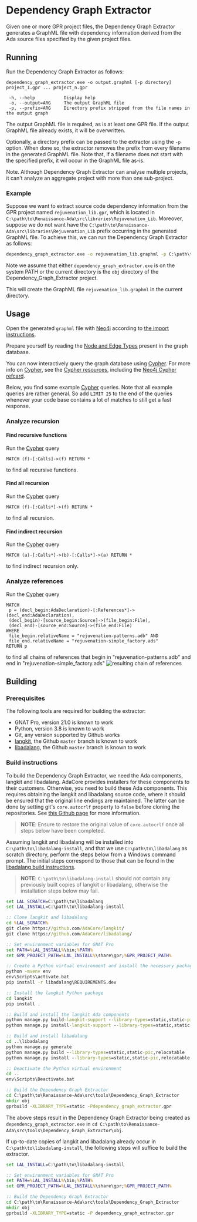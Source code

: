 # Dependency Graph Extractor

Given one or more GPR project files, the Dependency Graph Extractor generates a GraphML file with dependency information derived from the Ada source files specified by the given project files.

## Running

Run the Dependency Graph Extractor as follows:

```
dependency_graph_extractor.exe -o output.graphml [-p directory] project_1.gpr ... project_n.gpr

 -h, --help           Display help
 -o, --output=ARG     The output GraphML file
 -p, --prefix=ARG     Directory prefix stripped from the file names in the output graph
```

The output GraphML file is required, as is at least one GPR file. If the output GraphML file already exists, it will be overwritten.

Optionally, a directory prefix can be passed to the extractor using the `-p` option. When done so, the extractor removes the prefix from every filename in the generated GraphML file. Note that, if a filename does not start with the specified prefix, it wil occur in the GraphML file as-is.

Note. Although Dependency Graph Extractor can analyse multiple projects, it can't analyze an aggregate project with more than one sub-project.

### Example

Suppose we want to extract source code dependency information from the GPR project named `rejuvenation_lib.gpr`, 
which is located in `C:\path\to\Renaissance-Ada\src\libraries\Rejuvenation_Lib`.
Moreover, suppose we do not want have the `C:\path\to\Renaissance-Ada\src\libraries\Rejuvenation_Lib` prefix occurring in the generated GraphML file.
To achieve this, we can run the Dependency Graph Extractor as follows:

```cmd
dependency_graph_extractor.exe -o rejuvenation_lib.graphml -p C:\path\to\Renaissance-Ada\src\libraries\Rejuvenation_Lib C:\path\to\Renaissance-Ada\src\libraries\Rejuvenation_Lib\rejuvenation_lib.gpr
```

Note we assume that either `dependency_graph_extractor.exe` is on the system PATH 
or the current directory is the `obj` directory of the Dependency_Graph_Extractor project.

This will create the GraphML file `rejuvenation_lib.graphml` in the current directory.

## Usage
Open the generated `graphml` file with [Neo4j](https://neo4j.com) according to [the import instructions](https://neo4j.com/labs/apoc/4.1/import/graphml/).

Prepare yourself by reading the [Node and Edge Types](Ada_Node_and_Edge_Types.docx?raw=true) present in the graph database.

You can now interactively query the graph database using [Cypher](https://neo4j.com/developer/cypher/).
For more info on [Cypher](https://neo4j.com/developer/cypher/), 
see the [Cypher resources](https://neo4j.com/developer/cypher/resources/), including the 
[Neo4j Cypher refcard](https://neo4j.com/docs/cypher-refcard/current/).

Below, you find some example [Cypher](https://neo4j.com/developer/cypher/) queries.
Note that all example queries are rather general.
So add `LIMIT 25` to the end of the queries 
whenever your code base contains a lot of matches to still get a fast response.

### Analyze recursion

#### Find recursive functions
Run the [Cypher](https://neo4j.com/developer/cypher/) query
```cypher
MATCH (f)-[:Calls]->(f) RETURN *
```
to find all recursive functions.

#### Find all recursion
Run the [Cypher](https://neo4j.com/developer/cypher/) query
```cypher
MATCH (f)-[:Calls*]->(f) RETURN *
```
to find all recursion.

#### Find indirect recursion
Run the [Cypher](https://neo4j.com/developer/cypher/) query
```cypher
MATCH (a)-[:Calls*]->(b)-[:Calls*]->(a) RETURN *
```
to find indirect recursion only.

### Analyze references
Run the [Cypher](https://neo4j.com/developer/cypher/) query
```cypher
MATCH
 p = (decl_begin:AdaDeclaration)-[:References*]->(decl_end:AdaDeclaration),
 (decl_begin)-[source_begin:Source]->(file_begin:File),
 (decl_end)-[source_end:Source]->(file_end:File)
WHERE
 file_begin.relativeName = "rejuvenation-patterns.adb" AND
 file_end.relativeName = "rejuvenation-simple_factory.ads"
RETURN p
```
to find all chains of references that begin in "rejuvenation-patterns.adb" and end in "rejuvenation-simple_factory.ads"
![resulting chain of references](/doc/images/references.jpg)

## Building

### Prerequisites

The following tools are required for building the extractor:

* GNAT Pro, version 21.0 is known to work
* Python, version 3.8 is known to work
* Git, any version supported by Github works
* [langkit](https://github.com/AdaCore/langkit), the Github `master` branch is known to work
* [libadalang](https://github.com/AdaCore/libadalang), the Github `master` branch is known to work

### Build instructions
To build the Dependency Graph Extractor, we need the Ada components, langkit and libadalang.
AdaCore provides installers for these components to their customers.
Otherwise, you need to build these Ada components. 
This requires obtaining the langkit and libadalang source code, where it should be ensured that the original line endings are maintained. 
The latter can be done by setting git's `core.autocrlf` property to `false` before cloning the repositories. 
See [this Github page](https://docs.github.com/en/github/using-git/configuring-git-to-handle-line-endings) for more information.

> **NOTE**: Ensure to restore the original value of `core.autocrlf` once all steps below have been completed.

Assuming langkit and libadalang will be installed into `C:\path\to\libadalang-install`, and that we use `C:\path\to\libadalang` as scratch directory, perform the steps below from a Windows command prompt. The initial steps correspond to those that can be found in the [libadalang build instructions](https://github.com/AdaCore/libadalang/blob/master/user_manual/building.rst).

> **NOTE**: `C:\path\to\libadalang-install` should not contain any previously built copies of langkit or libadalang, otherwise the installation steps below may fail.

```cmd
set LAL_SCRATCH=C:\path\to\libadalang
set LAL_INSTALL=C:\path\to\libadalang-install

:: Clone langkit and libadalang
cd %LAL_SCRATCH%
git clone https://github.com/AdaCore/langkit/
git clone https://github.com/AdaCore/libadalang/

:: Set environment variables for GNAT Pro
set PATH=%LAL_INSTALL%\bin;%PATH%
set GPR_PROJECT_PATH=%LAL_INSTALL%\share\gpr;%GPR_PROJECT_PATH%

:: Create a Python virtual environment and install the necessary packages
python -mvenv env
env\Scripts\activate.bat
pip install -r libadalang\REQUIREMENTS.dev

:: Install the langkit Python package
cd langkit
pip install .

:: Build and install the langkit Ada components
python manage.py build-langkit-support --library-types=static,static-pic,relocatable
python manage.py install-langkit-support --library-types=static,static-pic,relocatable %LAL_INSTALL%

:: Build and install libadalang
cd ..\libadalang
python manage.py generate
python manage.py build --library-types=static,static-pic,relocatable
python manage.py install --library-types=static,static-pic,relocatable %LAL_INSTALL%

:: Deactivate the Python virtual environment
cd ..
env\Scripts\Deactivate.bat

:: Build the Dependency Graph Extractor
cd C:\path\to\Renaissance-Ada\src\tools\Dependency_Graph_Extractor
mkdir obj
gprbuild -XLIBRARY_TYPE=static -Pdependency_graph_extractor.gpr
```

The above steps result in the Dependency Graph Extractor being created as `dependency_graph_extractor.exe` 
in `cd C:\path\to\Renaissance-Ada\src\tools\Dependency_Graph_Extractor\obj`.

If up-to-date copies of langkit and libadalang already occur in `C:\path\to\libadalang-install`, the following steps will suffice to build the extractor.

```cmd
set LAL_INSTALL=C:\path\to\libadalang-install

:: Set environment variables for GNAT Pro
set PATH=%LAL_INSTALL%\bin;%PATH%
set GPR_PROJECT_PATH=%LAL_INSTALL%\share\gpr;%GPR_PROJECT_PATH%

:: Build the Dependency Graph Extractor
cd C:\path\to\Renaissance-Ada\src\tools\Dependency_Graph_Extractor
mkdir obj
gprbuild -XLIBRARY_TYPE=static -P dependency_graph_extractor.gpr
```
